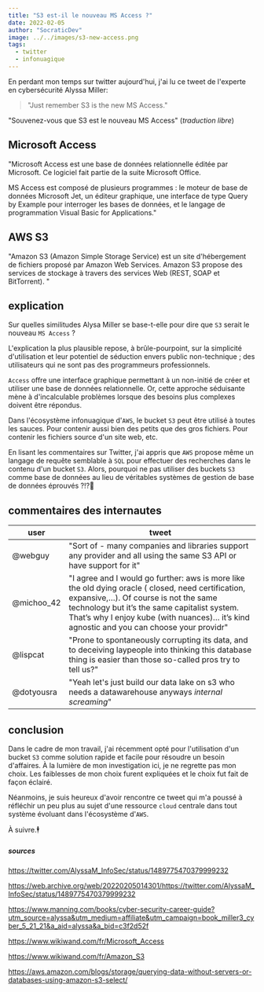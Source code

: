 ```yaml
---
title: "S3 est-il le nouveau MS Access ?"
date: 2022-02-05
author: "SocraticDev"
image: ../../images/s3-new-access.png
tags:
  - twitter
  - infonuagique
---
```


En perdant mon temps sur twitter aujourd'hui, j'ai lu ce tweet de l'experte en
cybersécurité Alyssa Miller:

> "Just remember S3 is the new MS Access."

"Souvenez-vous que S3 est le nouveau MS Access" (_traduction libre_)

## Microsoft Access

"Microsoft Access est une base de données relationnelle éditée par Microsoft. Ce logiciel fait partie de la suite Microsoft Office.

MS Access est composé de plusieurs programmes : le moteur de base de données Microsoft Jet, un éditeur graphique, une interface de type Query by Example pour interroger les bases de données, et le langage de programmation Visual Basic for Applications."

## AWS S3

"Amazon S3 (Amazon Simple Storage Service) est un site d'hébergement de fichiers proposé par Amazon Web Services. Amazon S3 propose des services de stockage à travers des services Web (REST, SOAP et BitTorrent). "

## explication

Sur quelles similitudes Alysa Miller se base-t-elle pour dire que `S3` serait le nouveau `MS Access` ?

L'explication la plus plausible repose, à brûle-pourpoint, sur la simplicité
d'utilisation et leur potentiel de séduction envers public non-technique ; des
utilisateurs qui ne sont pas des programmeurs professionnels.

`Access` offre une interface graphique permettant à un non-initié de créer et utiliser
une base de données relationnelle. Or, cette approche séduisante mène à d'incalculable
problèmes lorsque des besoins plus complexes doivent être répondus.

Dans l'écosystème infonuagique d'`AWS`, le bucket `S3` peut être utilisé à toutes
les sauces. Pour contenir aussi bien des petits que des gros fichiers. Pour contenir les fichiers source
d'un site web, etc.

En lisant les commentaires sur Twitter, j'ai appris que `AWS` propose
même un langage de requête semblable à `SQL` pour effectuer des recherches dans le contenu
d'un bucket `S3`. Alors, pourquoi ne pas utiliser des buckets `S3` comme base de données au lieu de véritables
systèmes de gestion de base de données éprouvés ?!?🤦

## commentaires des internautes

| user       | tweet                                                                                                                                                                                                                                                                                    |
| ---------- | ---------------------------------------------------------------------------------------------------------------------------------------------------------------------------------------------------------------------------------------------------------------------------------------- |
| @webguy    | "Sort of - many companies and libraries support any provider and all using the same S3 API or have support for it"                                                                                                                                                                       |
| @michoo_42 | "I agree and I would go further: aws is more like the old dying oracle ( closed, need certification, expansive,…). Of course is not the same technology but it’s the same capitalist system. That’s why I enjoy kube (with nuances)… it’s kind agnostic and you can choose your providr" |
| @lispcat   | "Prone to spontaneously corrupting its data, and to deceiving laypeople into thinking this database thing is easier than those so-called pros try to tell us?"                                                                                                                           |
| @dotyousra | "Yeah let's just build our data lake on s3 who needs a datawarehouse anyways _internal screaming_"                                                                                                                                                                                       |

## conclusion

Dans le cadre de mon travail,
j'ai récemment opté pour l'utilisation d'un bucket `S3` comme solution rapide et
facile pour résoudre un besoin d'affaires. À la lumière de mon investigation ici, je ne regrette pas mon choix. Les
faiblesses de mon choix furent expliquées et le choix fut fait de façon éclairé.

Néanmoins, je suis heureux d'avoir rencontre ce tweet qui m'a poussé à réfléchir
un peu plus au sujet d'une ressource `cloud` centrale dans tout système évoluant
dans l'écosystème d'`AWS`.

À suivre.🕴️

##### sources

https://twitter.com/AlyssaM_InfoSec/status/1489775470379999232

https://web.archive.org/web/20220205014301/https://twitter.com/AlyssaM_InfoSec/status/1489775470379999232

https://www.manning.com/books/cyber-security-career-guide?utm_source=alyssa&utm_medium=affiliate&utm_campaign=book_miller3_cyber_5_21_21&a_aid=alyssa&a_bid=c3f2d52f

https://www.wikiwand.com/fr/Microsoft_Access

https://www.wikiwand.com/fr/Amazon_S3

https://aws.amazon.com/blogs/storage/querying-data-without-servers-or-databases-using-amazon-s3-select/
